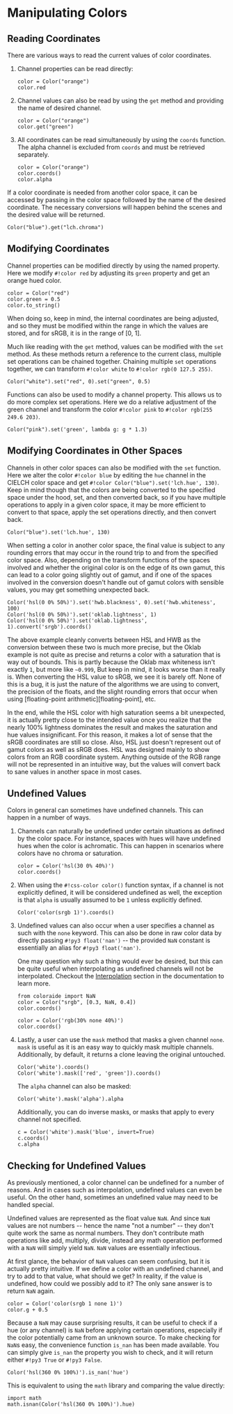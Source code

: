 # Manipulating Colors

## Reading Coordinates

There are various ways to read the current values of color coordinates.

1. Channel properties can be read directly:

    ```playground
    color = Color("orange")
    color.red
    ```

2. Channel values can also be read by using the `get` method and providing the name of desired channel.

    ```playground
    color = Color("orange")
    color.get("green")
    ```

3. All coordinates can be read simultaneously by using the `coords` function. The alpha channel is excluded from
   `coords` and must be retrieved separately.

    ```playground
    color = Color("orange")
    color.coords()
    color.alpha
    ```

If a color coordinate is needed from another color space, it can be accessed by passing in the color space followed by
the name of the desired coordinate. The necessary conversions will happen behind the scenes and the desired value will
be returned.

```playground
Color("blue").get("lch.chroma")
```

## Modifying Coordinates

Channel properties can be modified directly by using the named property. Here we modify `#!color red` by adjusting its
`green` property and get an orange hued color.

```playground
color = Color("red")
color.green = 0.5
color.to_string()
```

When doing so, keep in mind, the internal coordinates are being adjusted, and so they must be modified within the range
in which the values are stored, and for sRGB, it is in the range of \[0, 1\].

Much like reading with the `get` method, values can be modified with the `set` method. As these methods return a
reference to the current class, multiple set operations can be chained together. Chaining multiple `set` operations
together, we can transform `#!color white` to `#!color rgb(0 127.5 255)`.

```playground
Color("white").set("red", 0).set("green", 0.5)
```

Functions can also be used to modify a channel property. This allows us to do more complex set operations. Here we do a
relative adjustment of the green channel and transform the color `#!color pink` to `#!color rgb(255 249.6 203)`.

```playground
Color("pink").set('green', lambda g: g * 1.3)
```

## Modifying Coordinates in Other Spaces

Channels in other color spaces can also be modified with the `set` function. Here we alter the color `#!color blue` by
editing the `hue` channel in the CIELCH color space and get `#!color Color("blue").set('lch.hue', 130)`. Keep in mind
though that the colors are being converted to the specified space under the hood, set, and then converted back, so if
you have multiple operations to apply in a given color space, it may be more efficient to convert to that space, apply
the set operations directly, and then convert back.

```playground
Color("blue").set('lch.hue', 130)
```

When setting a color in another color space, the final value is subject to any rounding errors that may occur in the
round trip to and from the specified color space. Also, depending on the transform functions of the spaces involved and
whether the original color is on the edge of its own gamut, this can lead to a color going slightly out of gamut, and if
one of the spaces involved in the conversion doesn't handle out of gamut colors with sensible values, you may get
something unexpected back.

```playground
Color('hsl(0 0% 50%)').set('hwb.blackness', 0).set('hwb.whiteness', 100)
Color('hsl(0 0% 50%)').set('oklab.lightness', 1)
Color('hsl(0 0% 50%)').set('oklab.lightness', 1).convert('srgb').coords()
```

The above example cleanly converts between HSL and HWB as the conversion between these two is much more precise, but the
Oklab example is not quite as precise and returns a color with a saturation that is way out of bounds. This is partly
because the Oklab max whiteness isn't exactly `1`, but more like `~0.999`, But keep in mind, it looks worse than it
really is. When converting the HSL value to sRGB, we see it is barely off. None of this is a bug, it is just the nature
of the algorithms we are using to convert, the precision of the floats, and the slight rounding errors that occur when
using [floating-point arithmetic][floating-point], etc.

In the end, while the HSL color with high saturation seems a bit unexpected, it is actually pretty close to the intended
value once you realize that the nearly 100% lightness dominates the result and makes the saturation and hue values
insignificant. For this reason, it makes a lot of sense that the sRGB coordinates are still so close. Also, HSL just
doesn't represent out of gamut colors as well as sRGB does. HSL was designed mainly to show colors from an RGB
coordinate system. Anything outside of the RGB range will not be represented in an intuitive way, but the values will
convert back to sane values in another space in most cases.

## Undefined Values

Colors in general can sometimes have undefined channels. This can happen in a number of ways.

1. Channels can naturally be undefined under certain situations as defined by the color space. For instance, spaces
with hues will have undefined hues when the color is achromatic. This can happen in scenarios where colors have no
chroma or saturation.

    ```playground
    color = Color('hsl(30 0% 40%)')
    color.coords()
    ```

2. When using the `#!css-color color()` function syntax, if a channel is not explicitly defined, it will be considered
undefined as well, the exception is that `alpha` is usually assumed to be `1` unless explicitly defined.

    ```playground
    Color('color(srgb 1)').coords()
    ```

3. Undefined values can also occur when a user specifies a channel as such with the `none` keyword. This can also be
done in raw color data by directly passing `#!py3 float('nan')` -- the provided `NaN` constant is essentially an alias
for `#!py3 float('nan')`.

    One may question why such a thing would ever be desired, but this can be quite useful when interpolating as
    undefined channels will not be interpolated. Checkout the [Interpolation](./interpolation.md) section in the
    documentation to learn more.


    ```playground
    from coloraide import NaN
    color = Color("srgb", [0.3, NaN, 0.4])
    color.coords()

    color = Color('rgb(30% none 40%)')
    color.coords()
    ```

3. Lastly, a user can use the `mask` method that masks a given channel `none`. `mask` is useful as it is an easy way to
quickly mask multiple channels. Additionally, by default, it returns a clone leaving the original untouched.

    ```playground
    Color('white').coords()
    Color('white').mask(['red', 'green']).coords()
    ```

    The `alpha` channel can also be masked:

    ```playground
    Color('white').mask('alpha').alpha
    ```

    Additionally, you can do inverse masks, or masks that apply to every channel not specified.

    ```playground
    c = Color('white').mask('blue', invert=True)
    c.coords()
    c.alpha
    ```

## Checking for Undefined Values

As previously mentioned, a color channel can be undefined for a number of reasons. And in cases such as interpolation,
undefined values can even be useful. On the other hand, sometimes an undefined value may need to be handled special.

Undefined values are represented as the float value `NaN`. And since `NaN` values are not numbers -- hence the name "not
a number" -- they don't quite work the same as normal numbers. They don't contribute math operations like add, multiply,
divide, instead any math operation performed with a `NaN` will simply yield `NaN`. `NaN` values are essentially
infectious.

At first glance, the behavior of `NaN` values can seem confusing, but it is actually pretty intuitive. If we define a
color with an undefined channel, and try to add to that value, what should we get? In reality, if the value is
undefined, how could we possibly add to it? The only sane answer is to return `NaN` again.

```playground
color = Color('color(srgb 1 none 1)')
color.g + 0.5
```

Because a `NaN` may cause surprising results, it can be useful to check if a hue (or any channel) is `NaN` before
applying certain operations, especially if the color potentially came from an unknown source. To make checking for
`NaN`s easy, the convenience function `is_nan` has been made available. You can simply give `is_nan` the property you
wish to check, and it will return either `#!py3 True` or `#!py3 False`.

```playground
Color('hsl(360 0% 100%)').is_nan('hue')
```

This is equivalent to using the `math` library and comparing the value directly:

```playground
import math
math.isnan(Color('hsl(360 0% 100%)').hue)
```
